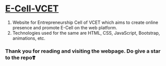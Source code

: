 # [E-Cell-VCET](https://kabirrrr19.github.io/E-Cell-VCET/)

1. Website for Entrepreneurship Cell of VCET which aims to create online presence and promote E-Cell on the web platform.
2. Technologies used for the same are HTML, CSS, JavaScript, Bootstrap, animations, etc.

### Thank you for reading and visiting the webpage. Do give a star to the repo❣️
